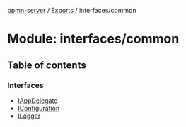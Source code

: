 [bpmn-server](../README.md) / [Exports](../modules.md) / interfaces/common

# Module: interfaces/common

## Table of contents

### Interfaces

- [IAppDelegate](../interfaces/interfaces_common.IAppDelegate.md)
- [IConfiguration](../interfaces/interfaces_common.IConfiguration.md)
- [ILogger](../interfaces/interfaces_common.ILogger.md)
